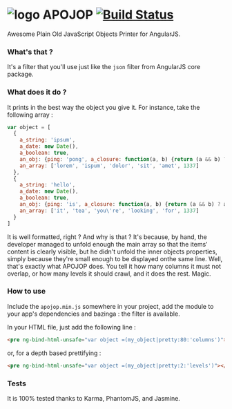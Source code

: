 ![logo](http://lorem--ipsum.github.io/apojop/assets/logo.png)
APOJOP [![Build Status](https://travis-ci.org/lorem--ipsum/apojop.png?branch=master)](https://travis-ci.org/lorem--ipsum/apojop)
=============

Awesome Plain Old JavaScript Objects Printer for AngularJS.

### What's that ? ###
It's a filter that you'll use just like the `json` filter from AngularJS core package.

### What does it do ? ###
It prints in the best way the object you give it. For instance, take the following array :
```js
var object = [
  {
    a_string: 'ipsum',
    a_date: new Date(),
    a_boolean: true,
    an_obj: {ping: 'pong', a_closure: function(a, b) {return (a && b) ? a + b : NaN;}},
    an_array: ['lorem', 'ispum', 'dolor', 'sit', 'amet', 1337]
  },
  {
    a_string: 'hello',
    a_date: new Date(),
    a_boolean: true,
    an_obj: {ping: 'is', a_closure: function(a, b) {return (a && b) ? a + b : NaN;}},
    an_array: ['it', 'tea', 'you\'re', 'looking', 'for', 1337]
  }
]
```

It is well formatted, right ? And why is that ? It's because, by hand, the developer managed to unfold enough the main array so that the items' content is clearly visible, but he didn't unfold the inner objects properties, simply because they're small enough to be displayed onthe same line. Well, that's exactly what APOJOP does. You tell it how many columns it must not overlap, or how many levels it should crawl, and it does the rest. Magic.

### How to use ###
Include the `apojop.min.js` somewhere in your project, add the module to your app's dependencies and bazinga : the filter is available.

In your HTML file, just add the following line :
```html
<pre ng-bind-html-unsafe="var object =(my_object|pretty:80:'columns')"></pre>
```

or, for a depth based prettifying :
```html
<pre ng-bind-html-unsafe="var object =(my_object|pretty:2:'levels')"></pre>
```

### Tests ###
It is 100% tested thanks to Karma, PhantomJS, and Jasmine.
